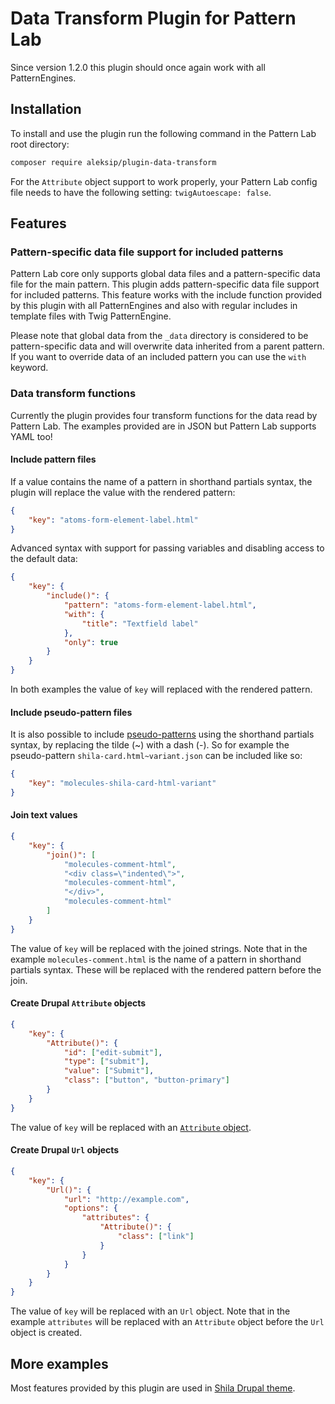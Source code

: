 # Data Transform Plugin for Pattern Lab

Since version 1.2.0 this plugin should once again work with all PatternEngines.


## Installation

To install and use the plugin run the following command in the Pattern Lab root directory:

```sh
composer require aleksip/plugin-data-transform
```

For the `Attribute` object support to work properly, your Pattern Lab config file needs to have the following setting: `twigAutoescape: false`.


## Features

### Pattern-specific data file support for included patterns

Pattern Lab core only supports global data files and a pattern-specific data file for the main pattern. This plugin adds pattern-specific data file support for included patterns. This feature works with the include function provided by this plugin with all PatternEngines and also with regular includes in template files with Twig PatternEngine.

Please note that global data from the `_data` directory is considered to be pattern-specific data and will overwrite data inherited from a parent pattern. If you want to override data of an included pattern you can use the `with` keyword.


### Data transform functions

Currently the plugin provides four transform functions for the data read by Pattern Lab. The examples provided are in JSON but Pattern Lab supports YAML too!


#### Include pattern files

If a value contains the name of a pattern in shorthand partials syntax, the plugin will replace the value with the rendered pattern:

```json
{
    "key": "atoms-form-element-label.html"
}
```

Advanced syntax with support for passing variables and disabling access to the default data:

```json
{
    "key": {
        "include()": {
            "pattern": "atoms-form-element-label.html",
            "with": {
                "title": "Textfield label"
            },
            "only": true
        }
    }
}
```

In both examples the value of `key` will replaced with the rendered pattern.


#### Include pseudo-pattern files

It is also possible to include [pseudo-patterns](http://patternlab.io/docs/pattern-pseudo-patterns.html) using the shorthand partials syntax, by replacing the tilde (~) with a dash (-). So for example the pseudo-pattern `shila-card.html~variant.json` can be included like so:

```json
{
    "key": "molecules-shila-card-html-variant"
}
```


#### Join text values

```json
{
    "key": {
        "join()": [
            "molecules-comment-html",
            "<div class=\"indented\">",
            "molecules-comment-html",
            "</div>",
            "molecules-comment-html"
        ]
    }
}
```

The value of `key` will be replaced with the joined strings. Note that in the example `molecules-comment.html` is the name of a pattern in shorthand partials syntax. These will be replaced with the rendered pattern before the join.


#### Create Drupal `Attribute` objects

```json
{
    "key": {
        "Attribute()": {
            "id": ["edit-submit"],
            "type": ["submit"],
            "value": ["Submit"],
            "class": ["button", "button-primary"]
        }
    }
}
```

The value of `key` will be replaced with an [`Attribute` object](https://www.drupal.org/node/2513632).


#### Create Drupal `Url` objects

```json
{
    "key": {
        "Url()": {
            "url": "http://example.com",
            "options": {
                "attributes": {
                    "Attribute()": {
                        "class": ["link"]
                    }
                }
            }
        }
    }
}
```

The value of `key` will be replaced with an `Url` object. Note that in the example `attributes` will be replaced with an `Attribute` object before the `Url` object is created.


## More examples

Most features provided by this plugin are used in [Shila Drupal theme](https://github.com/aleksip/shila-drupal-theme).
